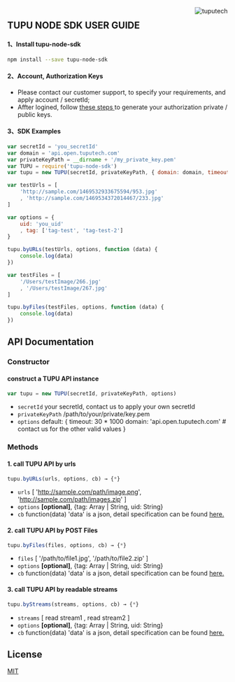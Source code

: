 <a href="https://www.tuputech.com/">
    <img src="https://www.tuputech.com/zh/images/brandpage/tuputech_logo_horizontal_black.png" alt="tuputech"
         title="tuputech" align="right" />
</a>

## TUPU NODE SDK USER GUIDE

#### 1、Install tupu-node-sdk
```bash
npm install --save tupu-node-sdk
```

#### 2、Account, Authorization Keys
- Please contact our customer support, to specify your requirements, and apply account / secretId;
- Affter logined, follow <a href="https://www.tuputech.com/account/cert"> these steps </a> to generate your authorization private / public keys.

#### 3、SDK Examples

```js
var secretId = 'you_secretId'
var domain = 'api.open.tuputech.com'
var privateKeyPath = __dirname + '/my_private_key.pem'
var TUPU = require('tupu-node-sdk')
var tupu = new TUPU(secretId, privateKeyPath, { domain: domain, timeout: 10 * 1000 })

var testUrls = [
    'http://sample.com/1469532933675594/953.jpg'
    , 'http://sample.com/1469534372014467/233.jpg'
]

var options = {
	uid: 'you_uid'
	, tag: ['tag-test', 'tag-test-2']
}

tupu.byURLs(testUrls, options, function (data) {
    console.log(data)
})

var testFiles = [
    '/Users/testImage/266.jpg'
    , '/Users/testImage/267.jpg'
]

tupu.byFiles(testFiles, options, function (data) {
    console.log(data)
})

```

## API Documentation
### Constructor
#### construct a TUPU API instance
```js
var tupu = new TUPU(secretId, privateKeyPath, options)
```
- `secretId` your secretId, contact us to apply your own secretId
- `privateKeyPath` /path/to/your/private/key.pem
- `options` default: {
                timeout: 30 * 1000
                domain: 'api.open.tuputech.com' # contact us for the other valid values
            }

### Methods

#### 1. call TUPU API by urls
```js
tupu.byURLs(urls, options, cb) → {*}
```
- `urls`		[ 'http://sample.com/path/image.png', 'http://sample.com/path/images.zip' ]
- `options` <strong>[optional]</strong>, {tag: Array | String, uid: String}
- `cb`		function(data) 'data' is a json, detail specification can be found [here.](#https://www.tuputech.com/api/info)

#### 2. call TUPU API by POST Files
```js
tupu.byFiles(files, options, cb) → {*}
```
- `files`		[ '/path/to/file1.jpg', '/path/to/file2.zip' ]
- `options` <strong>[optional]</strong>, {tag: Array | String, uid: String}
- `cb`    	function(data) 'data' is a json, detail specification can be found [here.](#https://www.tuputech.com/api/info)


#### 3. call TUPU API by readable streams
```js
tupu.byStreams(streams, options, cb) → {*}
```
- `streams`		[ read stream1 , read stream2 ]
- `options` <strong>[optional]</strong>, {tag: Array | String, uid: String}
- `cb`    	function(data) 'data' is a json, detail specification can be found [here.](#https://www.tuputech.com/api/info)



## License
[MIT](http://www.opensource.org/licenses/mit-license.php)